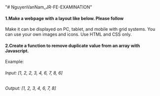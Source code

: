 "# NguyenVanNam_JR-FE-EXAMINATION" 

#### 1.Make a webpage with a layout like below. Please follow
Make it can be displayed on PC, tablet, and mobile with grid systems.
You can use your own images and icons.
Use HTML and CSS only.
#### 2.Create a function to remove duplicate value from an array with Javascript.
Example: 
###### Input: [1, 2, 2, 3, 4, 6, 7, 8, 6]
###### Output: [1, 2, 3, 4, 6, 7, 8]

